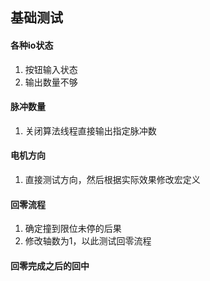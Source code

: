 ## 基础测试
#### 各种io状态
1. 按钮输入状态
2. 输出数量不够

#### 脉冲数量
1. 关闭算法线程直接输出指定脉冲数

#### 电机方向
1. 直接测试方向，然后根据实际效果修改宏定义
#### 回零流程
1. 确定撞到限位未停的后果
2. 修改轴数为1，以此测试回零流程
#### 回零完成之后的回中
